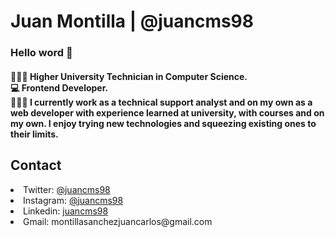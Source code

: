 <h1>Juan Montilla | @juancms98 </h1>

<h3>Hello word 👋</h3>

<h4>👨🏻‍🎓 Higher University Technician in Computer Science. <br/>
💻 Frontend Developer. <br/>
👨🏻‍💻 I currently work as a technical support analyst and on my own as a web developer with experience learned at university, with courses and on my own. I enjoy trying new technologies and squeezing existing ones to their limits.</h4>

<h2>Contact</h2>

<li>
  Twitter: <a href="https://twitter.com/juancms98">@juancms98</a>
</li>
<li>
  Instagram: <a href="https://www.instagram.com/juancms98/">@juancms98</a>
</li>
<li>
  Linkedin: <a href="https://www.linkedin.com/in/juancms98/">juancms98</a>
</li>
<li>
  Gmail: montillasanchezjuancarlos@gmail.com
</li>
